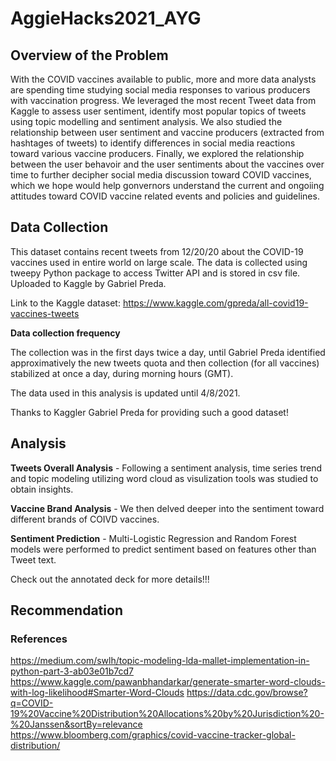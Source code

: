 # AggieHacks2021_AYG

## Overview of the Problem

With the COVID vaccines available to public, more and more data analysts are spending time studying social media responses to various producers with vaccination progress. We leveraged the most recent Tweet data from Kaggle to assess user sentiment, identify most popular topics of tweets using topic modelling and sentiment analysis. We also studied the relationship between user sentiment and vaccine producers (extracted from hashtages of tweets) to identify differences in social media reactions toward various vaccine producers. Finally, we explored the relationship between the user behavoir and the user sentiments about the vaccines over time to further decipher social media discussion toward COVID vaccines, which we hope would help gonvernors understand the current and ongoiing attitudes toward COVID vaccine related events and policies and guidelines. 



## Data Collection

This dataset contains recent tweets from 12/20/20 about the COVID-19 vaccines used in entire world on large scale. The data is collected using tweepy Python package to access Twitter API and is stored in csv file. Uploaded to Kaggle by Gabriel Preda.

Link to the Kaggle dataset: https://www.kaggle.com/gpreda/all-covid19-vaccines-tweets

**Data collection frequency**

The collection was in the first days twice a day, until Gabriel Preda identified approximatively the new tweets quota and then collection (for all vaccines) stabilized at once a day, during morning hours (GMT).

The data used in this analysis is updated until 4/8/2021.

Thanks to Kaggler Gabriel Preda for providing such a good dataset!



## Analysis

**Tweets Overall Analysis** - Following a sentiment analysis, time series trend and topic modeling utilizing word cloud as visulization tools was studied to obtain insights.

**Vaccine Brand Analysis** - We then delved deeper into the sentiment toward different brands of COIVD vaccines.

**Sentiment Prediction** - Multi-Logistic Regression and Random Forest models were performed to predict sentiment based on features other than Tweet text.
           

Check out the annotated deck for more details!!!



## Recommendation




### References
https://medium.com/swlh/topic-modeling-lda-mallet-implementation-in-python-part-3-ab03e01b7cd7
https://www.kaggle.com/pawanbhandarkar/generate-smarter-word-clouds-with-log-likelihood#Smarter-Word-Clouds
https://data.cdc.gov/browse?q=COVID-19%20Vaccine%20Distribution%20Allocations%20by%20Jurisdiction%20-%20Janssen&sortBy=relevance
https://www.bloomberg.com/graphics/covid-vaccine-tracker-global-distribution/





